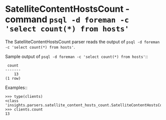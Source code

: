 SatelliteContentHostsCount - command ``psql -d foreman -c 'select count(*) from hosts'``
========================================================================================

The SatelliteContentHostsCount parser reads the output of
``psql -d foreman -c 'select count(*) from hosts'``.

Sample output of ``psql -d foreman -c 'select count(*) from hosts'``::

     count
    -------
        13
    (1 row)

Examples::

    >>> type(clients)
    <class 'insights.parsers.satellite_content_hosts_count.SatelliteContentHostsCount'>
    >>> clients.count
    13